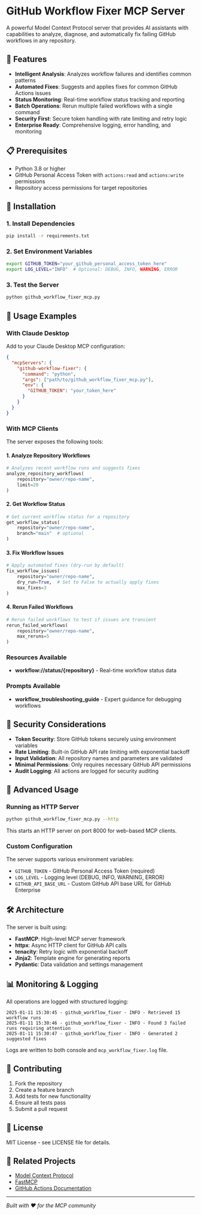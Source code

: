 # GitHub Workflow Fixer MCP Server

A powerful Model Context Protocol server that provides AI assistants with capabilities to analyze, diagnose, and automatically fix failing GitHub workflows in any repository.

## 🚀 Features

- **Intelligent Analysis**: Analyzes workflow failures and identifies common patterns
- **Automated Fixes**: Suggests and applies fixes for common GitHub Actions issues
- **Status Monitoring**: Real-time workflow status tracking and reporting  
- **Batch Operations**: Rerun multiple failed workflows with a single command
- **Security First**: Secure token handling with rate limiting and retry logic
- **Enterprise Ready**: Comprehensive logging, error handling, and monitoring

## 📋 Prerequisites

- Python 3.8 or higher
- GitHub Personal Access Token with `actions:read` and `actions:write` permissions
- Repository access permissions for target repositories

## 🔧 Installation

### 1. Install Dependencies

```bash
pip install -r requirements.txt
```

### 2. Set Environment Variables

```bash
export GITHUB_TOKEN="your_github_personal_access_token_here"
export LOG_LEVEL="INFO"  # Optional: DEBUG, INFO, WARNING, ERROR
```

### 3. Test the Server

```bash
python github_workflow_fixer_mcp.py
```

## 🎯 Usage Examples

### With Claude Desktop

Add to your Claude Desktop MCP configuration:

```json
{
  "mcpServers": {
    "github-workflow-fixer": {
      "command": "python",
      "args": ["path/to/github_workflow_fixer_mcp.py"],
      "env": {
        "GITHUB_TOKEN": "your_token_here"
      }
    }
  }
}
```

### With MCP Clients

The server exposes the following tools:

#### 1. Analyze Repository Workflows
```python
# Analyzes recent workflow runs and suggests fixes
analyze_repository_workflows(
    repository="owner/repo-name",
    limit=20
)
```

#### 2. Get Workflow Status  
```python
# Get current workflow status for a repository
get_workflow_status(
    repository="owner/repo-name", 
    branch="main"  # optional
)
```

#### 3. Fix Workflow Issues
```python
# Apply automated fixes (dry-run by default)
fix_workflow_issues(
    repository="owner/repo-name",
    dry_run=True,  # Set to False to actually apply fixes
    max_fixes=3
)
```

#### 4. Rerun Failed Workflows
```python
# Rerun failed workflows to test if issues are transient
rerun_failed_workflows(
    repository="owner/repo-name",
    max_reruns=5
)
```

### Resources Available

- **workflow://status/{repository}** - Real-time workflow status data

### Prompts Available  

- **workflow_troubleshooting_guide** - Expert guidance for debugging workflows

## 🔐 Security Considerations

- **Token Security**: Store GitHub tokens securely using environment variables
- **Rate Limiting**: Built-in GitHub API rate limiting with exponential backoff
- **Input Validation**: All repository names and parameters are validated
- **Minimal Permissions**: Only requires necessary GitHub API permissions
- **Audit Logging**: All actions are logged for security auditing

## 🚀 Advanced Usage

### Running as HTTP Server

```bash
python github_workflow_fixer_mcp.py --http
```

This starts an HTTP server on port 8000 for web-based MCP clients.

### Custom Configuration

The server supports various environment variables:

- `GITHUB_TOKEN` - GitHub Personal Access Token (required)
- `LOG_LEVEL` - Logging level (DEBUG, INFO, WARNING, ERROR)
- `GITHUB_API_BASE_URL` - Custom GitHub API base URL for GitHub Enterprise

## 🛠️ Architecture

The server is built using:

- **FastMCP**: High-level MCP server framework
- **httpx**: Async HTTP client for GitHub API calls  
- **tenacity**: Retry logic with exponential backoff
- **Jinja2**: Template engine for generating reports
- **Pydantic**: Data validation and settings management

## 📊 Monitoring & Logging

All operations are logged with structured logging:

```
2025-01-11 15:30:45 - github_workflow_fixer - INFO - Retrieved 15 workflow runs
2025-01-11 15:30:46 - github_workflow_fixer - INFO - Found 3 failed runs requiring attention
2025-01-11 15:30:47 - github_workflow_fixer - INFO - Generated 2 suggested fixes
```

Logs are written to both console and `mcp_workflow_fixer.log` file.

## 🤝 Contributing

1. Fork the repository
2. Create a feature branch
3. Add tests for new functionality  
4. Ensure all tests pass
5. Submit a pull request

## 📜 License

MIT License - see LICENSE file for details.

## 🔗 Related Projects

- [Model Context Protocol](https://modelcontextprotocol.io/)
- [FastMCP](https://github.com/pydantic/fastmcp) 
- [GitHub Actions Documentation](https://docs.github.com/en/actions)

---

*Built with ❤️ for the MCP community*
